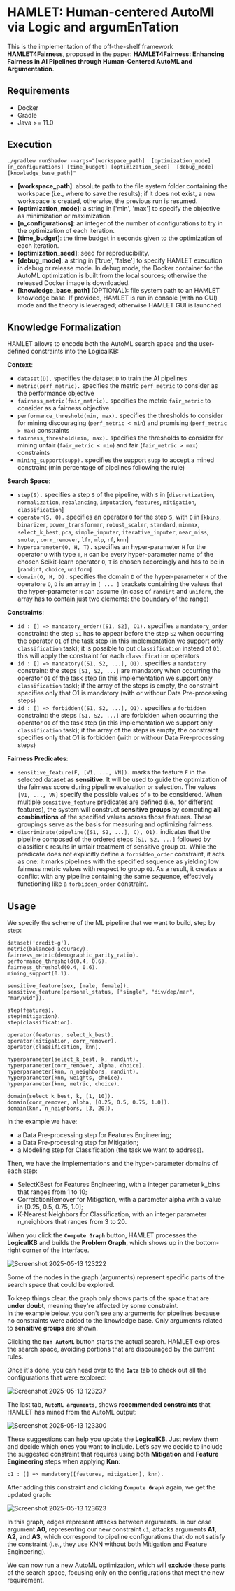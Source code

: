 # HAMLET: Human-centered AutoMl via Logic and argumEnTation

This is the implementation of the off-the-shelf framework **HAMLET4Fairness**, proposed in the paper: **HAMLET4Fairness: Enhancing Fairness in AI Pipelines through Human-Centered AutoML and Argumentation**.

## Requirements

- Docker
- Gradle
- Java >= 11.0

## Execution

```
./gradlew runShadow --args="[workspace_path]  [optimization_mode] [n_configurations] [time_budget] [optimization_seed]  [debug_mode] [knowledge_base_path]"
```

- **[workspace_path]**: absolute path to the file system folder containing the workspace (i.e., where to save the results); if it does not exist, a new workspace is created, otherwise, the previous run is resumed.
- **[optimization_mode]**: a string in ['min', 'max'] to specify the objective as minimization or maximization.
- **[n_configurations]**: an integer of the number of configurations to try in the optimization of each iteration.
- **[time_budget]**: the time budget in seconds given to the optimization of each iteration.
- **[optimization_seed]**: seed for reproducibility.
- **[debug_mode]**: a string in ['true', 'false'] to specify HAMLET execution in debug or release mode. In debug mode, the Docker container for the AutoML optimization is built from the local sources; otherwise the released Docker image is downloaded.
- **[knowledge_base_path]** (OPTIONAL): file system path to an HAMLET knowledge base. If provided, HAMLET is run in console (with no GUI) mode and the theory is leveraged; otherwise HAMLET GUI is launched.

## Knowledge Formalization

HAMLET allows to encode both the AutoML search space and the user-defined constraints into the LogicalKB:

**Context**:
- ```dataset(D).``` specifies the dataset ```D``` to train the AI pipelines
- ```metric(perf_metric).``` specifies the metric ```perf_metric``` to consider as the performance objective
- ```fairness_metric(fair_metric).``` specifies the metric ```fair_metric``` to consider as a fairness objective
- ```performance_threshold(min, max).``` specifies the thresholds to consider for mining discouraging (```perf_metric < min```) and promising (```perf_metric > max```) constraints
- ```fairness_threshold(min, max).``` specifies the thresholds to consider for mining unfair (```fair_metric < min```) and fair (```fair_metric > max```) constraints
- ```mining_support(supp).``` specifies the support ```supp``` to accept a mined constraint (min percentage of pipelines following the rule)

**Search Space**:
- ```step(S).``` specifies a step ```S``` of the pipeline, with ```S``` in [```discretization```, ```normalization```, ```rebalancing```, ```imputation```, ```features```, ```mitigation```, ```classification```]
- ```operator(S, O).``` specifies an operator ```O``` for the step ```S```, with ```O``` in [```kbins```, ```binarizer```, ```power_transformer```, ```robust_scaler```, ```standard```,  ```minmax```, ```select_k_best```, ```pca```, ```simple_imputer```, ```iterative_imputer```, ```near_miss```, ```smote```, , ```corr_remover```, ```lfr```, ```mlp```, ```rf```, ```knn```]
- ```hyperparameter(O, H, T).``` specifies an hyper-parameter ```H``` for the operator ```O``` with type ```T```, ```H``` can be every hyper-parameter name of the chosen Scikit-learn operator ```O```, ```T``` is chosen accordingly and has to be in [```randint```, ```choice```, ```uniform```]
- ```domain(O, H, D).``` specifies the domain ```D``` of the hyper-parameter ```H``` of the operatore ```O```, ```D``` is an array in ```[ ... ]``` brackets containing the values that the hyper-parameter ```H``` can assume (in case of ```randint``` and ```uniform```, the array has to contain just two elements: the boundary of the range)

**Constraints**:
- ```id : [] => mandatory_order([S1, S2], O1).``` specifies a ```mandatory_order``` constraint: the step ```S1``` has to appear before the step ```S2``` when occurring the operator ```O1``` of the task step (in this implementation we support only ```classification``` task); it is possible to put ```classification``` instead of ```O1```, this will apply the constraint for each ```classification``` operators
- ```id : [] => mandatory([S1, S2, ...], O1).``` specifies a ```mandatory``` constraint: the steps ```[S1, S2, ...]``` are mandatory when occurring the operator ```O1``` of the task step (in this implementation we support only ```classification``` task); if the array of the steps is empty, the constraint specifies only that O1 is mandatory (with or withour Data Pre-processing steps)
- ```id : [] => forbidden([S1, S2, ...], O1).``` specifies a ```forbidden``` constraint: the steps ```[S1, S2, ...]``` are forbidden when occurring the operator ```O1``` of the task step (in this implementation we support only ```classification``` task); if the array of the steps is empty, the constraint specifies only that O1 is forbidden (with or withour Data Pre-processing steps)

**Fairness Predicates**:
- ```sensitive_feature(F, [V1, ..., VN]).``` marks the feature `F` in the selected dataset as **sensitive**. It will be used to guide the optimization of the fairness score during pipeline evaluation or selection. The values `[V1, ..., VN]` specify the possible values of `F` to be considered. When multiple `sensitive_feature` predicates are defined (i.e., for different features), the system will construct **sensitive groups** by computing **all combinations** of the specified values across those features. These groupings serve as the basis for measuring and optimizing fairness.
- ```discriminate(pipeline([S1, S2, ...], C), O1).``` indicates that the pipeline composed of the ordered steps `[S1, S2, ...]` followed by classifier `C` results in unfair treatment of sensitive group `O1`. While the predicate does not explicitly define a `forbidden_order` constraint, it acts as one: it marks pipelines with the specified sequence as yielding low fairness metric values with respect to group `O1`. As a result, it creates a conflict with any pipeline containing the same sequence, effectively functioning like a `forbidden_order` constraint.

## Usage

We specify the scheme of the ML pipeline that we want to build, step by step:

```
dataset('credit-g').
metric(balanced_accuracy).
fairness_metric(demographic_parity_ratio).
performance_threshold(0.4, 0.6).
fairness_threshold(0.4, 0.6).
mining_support(0.1).

sensitive_feature(sex, [male, female]).
sensitive_feature(personal_status, ["single", "div/dep/mar", "mar/wid"]).

step(features).
step(mitigation).
step(classification).

operator(features, select_k_best).
operator(mitigation, corr_remover).
operator(classification, knn).

hyperparameter(select_k_best, k, randint).
hyperparameter(corr_remover, alpha, choice).
hyperparameter(knn, n_neighbors, randint).
hyperparameter(knn, weights, choice).
hyperparameter(knn, metric, choice).

domain(select_k_best, k, [1, 10]).
domain(corr_remover, alpha, [0.25, 0.5, 0.75, 1.0]).
domain(knn, n_neighbors, [3, 20]).
```

In the example we have:
- a Data Pre-processing step for Features Engineering;
- a Data Pre-processing step for Mitigation;
- a Modeling step for Classification (the task we want to address).

Then, we have the implementations and the hyper-parameter domains of each step:
- SelectKBest for Features Engineering, with a integer parameter k_bins that ranges from 1 to 10;
- CorrelationRemover for Mitigation, with a parameter alpha with a value in [0.25, 0.5, 0.75, 1.0];
- K-Nearest Neighbors for Classification, with an integer parameter n_neighbors that ranges from 3 to 20.

When you click the **`Compute Graph`** button, HAMLET processes the **LogicalKB** and builds the **Problem Graph**, which shows up in the bottom-right corner of the interface.

![Screenshot 2025-05-13 123222](https://github.com/user-attachments/assets/d71e22ec-9bef-4b4e-bac8-5a00c131c9f0)

Some of the nodes in the graph (arguments) represent specific parts of the search space that could be explored.

To keep things clear, the graph only shows parts of the space that are **under doubt**, meaning they're affected by some constraint.  
In the example below, you don't see any arguments for pipelines because no constraints were added to the knowledge base. Only arguments related to **sensitive groups** are shown.

Clicking the **`Run AutoML`** button starts the actual search. HAMLET explores the search space, avoiding portions that are discouraged by the current rules.

Once it's done, you can head over to the **`Data`** tab to check out all the configurations that were explored:

![Screenshot 2025-05-13 123237](https://github.com/user-attachments/assets/7dba5cfa-4e35-482d-abaf-49222a6eaee1)

The last tab, **`AutoML arguments`**, shows **recommended constraints** that HAMLET has mined from the AutoML output:

![Screenshot 2025-05-13 123300](https://github.com/user-attachments/assets/849be3aa-d731-4d36-90fe-e83f725ad834)

These suggestions can help you update the **LogicalKB**. Just review them and decide which ones you want to include.
Let’s say we decide to include the suggested constraint that requires using both **Mitigation** and **Feature Engineering** steps when applying **Knn**:

```
c1 : [] => mandatory([features, mitigation], knn).
```

After adding this constraint and clicking **`Compute Graph`** again, we get the updated graph:

![Screenshot 2025-05-13 123623](https://github.com/user-attachments/assets/8b66ee60-841f-4ed7-a25a-8e1e98fdaed2)

In this graph, edges represent attacks between arguments.
In our case argument **A0**, representing our new constraint `c1`, attacks arguments **A1**, **A2**, and **A3**, which correspond to pipeline configurations that do not satisfy the constraint (i.e., they use KNN without both Mitigation and Feature Engineering).

We can now run a new AutoML optimization, which will **exclude** these parts of the search space, focusing only on the configurations that meet the new requirement.
